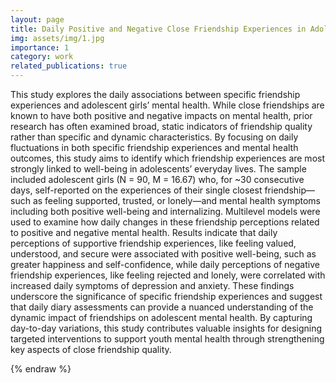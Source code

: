 ```yaml
---
layout: page
title: Daily Positive and Negative Close Friendship Experiences in Adolescent Girls: Links to Daily Mental Health Symptoms
img: assets/img/1.jpg
importance: 1
category: work
related_publications: true
---
```


This study explores the daily associations between specific friendship experiences and adolescent girls’ mental health. While close friendships are known to have both positive and negative impacts on mental health, prior research has often examined broad, static indicators of friendship quality rather than specific and dynamic characteristics. By focusing on daily fluctuations in both specific friendship experiences and mental health outcomes,  this study aims to identify which friendship experiences are most strongly linked to well-being in adolescents’ everyday lives. The sample included adolescent girls (N = 90, M = 16.67) who, for ~30 consecutive days, self-reported on the experiences of their single closest friendship—such as feeling supported, trusted, or lonely—and mental health symptoms including both positive well-being and internalizing. Multilevel models were used to examine how daily changes in these friendship perceptions related to positive and negative mental health. Results indicate that daily perceptions of supportive friendship experiences, like feeling valued, understood, and secure were associated with positive well-being, such as greater happiness and self-confidence, while daily perceptions of negative friendship experiences, like feeling rejected and lonely, were correlated with increased daily symptoms of depression and anxiety. These findings underscore the significance of specific friendship experiences and suggest that daily diary assessments can provide a nuanced understanding of the dynamic impact of friendships on adolescent mental health. By capturing day-to-day variations, this study contributes valuable insights for designing targeted interventions to support youth mental health through strengthening key aspects of close friendship quality.

{% endraw %}
